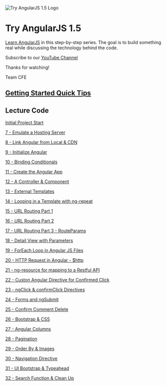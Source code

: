 ![Try AngularJS 1.5 Logo](https://cfe-static.s3.amazonaws.com/media/try-angularjs-15/images/try_angular_15.png)

# Try AngularJS 1.5

[Learn AngularJS](https://www.codingforentrepreneurs.com/projects/try-angularjs-15/) in this step-by-step series. The goal is to build something real while discussing the technology behind the code.

Subscribe to our [YouTube Channel](http://joincfe.com/projects)

Thanks for watching!

Team CFE

## [Getting Started Quick Tips](./quicktips.md)

## Lecture Code

[Initial Project Start](../../tree/430f6fabcb33a4507512f68ef8aeb0d2fe375dc8)

[7 - Emulate a Hosting Server](../../tree/7f465de06c419865e2ce5b1149c9914b0797d251)

[8 - Link Angular from Local & CDN](../../tree/c57d7635b6d82857293db6b4ab99e2425156c13f)

[9 - Initialize Angular](../../tree/1db88b3c540720c4e9807a45f15c160f9f1283b7)

[10 - Binding Conditionals](../../tree/e958707d7191398b885be4b8ee0b142088295627)

[11 - Create the Angular App](../../tree/90e5dcf23b68773926d4efd1fa297bac44291f72)

[12 - A Controller & Component](../../tree/53066f70a029e16421f6213236f355130f20004c)

[13 - External Templates](../../tree/f20a08481c9a24df518ce640bf9368136b7c3137)

[14 - Looping in a Template with ng-repeat](../../tree/f5128b3307d772b841a7cd1cb5cdbebb102fa352)

[15 - URL Routing Part 1](../../tree/a511039204c90e6f5d015ab51708362aea64bfb2)

[16 - URL Routing Part 2](../../tree/4feacb45d8b32632dc88ae0fac94f5647b34114e)

[17 - URL Routing Part 3 - RouteParams](../../tree/4a29eab768acc0af2a2bf75c404cb2602a882fcc)

[18 - Detail View with Parameters](../../tree/eca0b53cfc601938d9be1ee5d65004029e6ec882)

[19 - ForEach Loop in Angular JS Files](../../tree/0977ec22dbac8182a4bc05248e1f4ad560ab8ab1)

[20 - HTTP Request in Angular - $http](../../tree/216c0e48737f675282ba9da772dd109b2835d620)

[21 - ng-resource for mapping to a Restful API](../../tree/3b1b2c999240c8e60f854d3526e97f85e2730154)

[22 - Custon Angular Directive for Confirmed Click](../../tree/339c463731206a67f92c3f5b92a49d1c2c17e1ce)

[23 - ngClick & confirmClick Directives](../../tree/1b0db8e6a2082ebbe729e83396291ec23ad66e64)

[24 - Forms and ngSubmit](../../tree/e8eb1f416ebbfbcca676f60e9aa716ebc0ac3179)

[25 - Confirm Comment Delete](../../tree/a25eb1cfe55c7ee061645cde05a35edb1cc476e4)

[26 - Bootstrap & CSS](../../tree/8b3d1b482160d00e5346624d90c6d36de38cecf4)

[27 - Angular Columns](../../tree/ef811d02ff3109cad2261605a2a2d04a4118bff8)

[28 - Pagination](../../tree/0a05c29cb144d9f6d6630987af1aa0d8beb7d880)

[29 - Order By & Images](../../tree/49d3dc4d47a5198140ad3d50d67c1884bdac1b44)

[30 - Navigation Directive](../../tree/0128a67684e79e9f6cb8c053273f2684af0bafcc)

[31 - UI Bootstrap & Typeahead](../../tree/5e719318e5b03cc556f22adbce5fdc356cd6c026)

[32 - Search Function & Clean Up](../../tree/06c297733bdf3132033e70da51be0c1a22a46b13)
